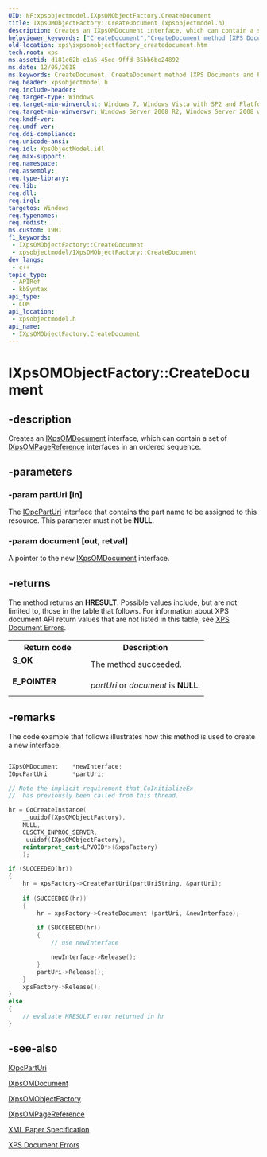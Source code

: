 ```yaml
---
UID: NF:xpsobjectmodel.IXpsOMObjectFactory.CreateDocument
title: IXpsOMObjectFactory::CreateDocument (xpsobjectmodel.h)
description: Creates an IXpsOMDocument interface, which can contain a set of IXpsOMPageReference interfaces in an ordered sequence.
helpviewer_keywords: ["CreateDocument","CreateDocument method [XPS Documents and Packaging]","CreateDocument method [XPS Documents and Packaging]","IXpsOMObjectFactory interface","IXpsOMObjectFactory interface [XPS Documents and Packaging]","CreateDocument method","IXpsOMObjectFactory.CreateDocument","IXpsOMObjectFactory::CreateDocument","xps.ixpsomobjectfactory_createdocument","xpsobjectmodel/IXpsOMObjectFactory::CreateDocument"]
old-location: xps\ixpsomobjectfactory_createdocument.htm
tech.root: xps
ms.assetid: d181c62b-e1a5-45ee-9ffd-85bb6be24892
ms.date: 12/05/2018
ms.keywords: CreateDocument, CreateDocument method [XPS Documents and Packaging], CreateDocument method [XPS Documents and Packaging],IXpsOMObjectFactory interface, IXpsOMObjectFactory interface [XPS Documents and Packaging],CreateDocument method, IXpsOMObjectFactory.CreateDocument, IXpsOMObjectFactory::CreateDocument, xps.ixpsomobjectfactory_createdocument, xpsobjectmodel/IXpsOMObjectFactory::CreateDocument
req.header: xpsobjectmodel.h
req.include-header: 
req.target-type: Windows
req.target-min-winverclnt: Windows 7, Windows Vista with SP2 and Platform Update for Windows Vista [desktop apps \| UWP apps]
req.target-min-winversvr: Windows Server 2008 R2, Windows Server 2008 with SP2 and Platform Update for Windows Server 2008 [desktop apps \| UWP apps]
req.kmdf-ver: 
req.umdf-ver: 
req.ddi-compliance: 
req.unicode-ansi: 
req.idl: XpsObjectModel.idl
req.max-support: 
req.namespace: 
req.assembly: 
req.type-library: 
req.lib: 
req.dll: 
req.irql: 
targetos: Windows
req.typenames: 
req.redist: 
ms.custom: 19H1
f1_keywords:
 - IXpsOMObjectFactory::CreateDocument
 - xpsobjectmodel/IXpsOMObjectFactory::CreateDocument
dev_langs:
 - c++
topic_type:
 - APIRef
 - kbSyntax
api_type:
 - COM
api_location:
 - xpsobjectmodel.h
api_name:
 - IXpsOMObjectFactory.CreateDocument
---
```


# IXpsOMObjectFactory::CreateDocument


## -description

Creates an <a href="/windows/desktop/api/xpsobjectmodel/nn-xpsobjectmodel-ixpsomdocument">IXpsOMDocument</a> interface, which can contain a set of <a href="/windows/desktop/api/xpsobjectmodel/nn-xpsobjectmodel-ixpsompagereference">IXpsOMPageReference</a> interfaces in an ordered sequence.

## -parameters

### -param partUri [in]

The  <a href="/previous-versions/windows/desktop/api/msopc/nn-msopc-iopcparturi">IOpcPartUri</a> interface that contains the part name to be assigned to this resource. This parameter must not be <b>NULL</b>.

### -param document [out, retval]

A pointer to the new <a href="/windows/desktop/api/xpsobjectmodel/nn-xpsobjectmodel-ixpsomdocument">IXpsOMDocument</a> interface.

## -returns

The method returns an <b>HRESULT</b>. Possible values include, but are not limited to, those in the table that follows. For information about  XPS document API return values that are not listed in this table, see <a href="/previous-versions/windows/desktop/dd372955(v=vs.85)">XPS Document Errors</a>.

<table>
<tr>
<th>Return code</th>
<th>Description</th>
</tr>
<tr>
<td width="40%">
<dl>
<dt><b>S_OK</b></dt>
</dl>
</td>
<td width="60%">
The method succeeded.

</td>
</tr>
<tr>
<td width="40%">
<dl>
<dt><b>E_POINTER</b></dt>
</dl>
</td>
<td width="60%">
<i>partUri</i> or <i>document</i> is <b>NULL</b>.

</td>
</tr>
</table>

## -remarks

The code example that follows illustrates how this method is used to create a new  interface.


```cpp

IXpsOMDocument    *newInterface;
IOpcPartUri       *partUri;

// Note the implicit requirement that CoInitializeEx 
//  has previously been called from this thread.

hr = CoCreateInstance(
    __uuidof(XpsOMObjectFactory),
    NULL,
    CLSCTX_INPROC_SERVER,
    _uuidof(IXpsOMObjectFactory),
    reinterpret_cast<LPVOID*>(&xpsFactory)
    );

if (SUCCEEDED(hr))
{
    hr = xpsFactory->CreatePartUri(partUriString, &partUri);
    
    if (SUCCEEDED(hr))
    {
        hr = xpsFactory->CreateDocument (partUri, &newInterface);
        
        if (SUCCEEDED(hr))
        {
            // use newInterface

            newInterface->Release();
        }
        partUri->Release();
    }
    xpsFactory->Release();
}
else
{
    // evaluate HRESULT error returned in hr
}

```

## -see-also

<a href="/previous-versions/windows/desktop/api/msopc/nn-msopc-iopcparturi">IOpcPartUri</a>



<a href="/windows/desktop/api/xpsobjectmodel/nn-xpsobjectmodel-ixpsomdocument">IXpsOMDocument</a>



<a href="/windows/desktop/api/xpsobjectmodel/nn-xpsobjectmodel-ixpsomobjectfactory">IXpsOMObjectFactory</a>



<a href="/windows/desktop/api/xpsobjectmodel/nn-xpsobjectmodel-ixpsompagereference">IXpsOMPageReference</a>



<a href="https://en.wikipedia.org/wiki/Open_XML_Paper_Specification">XML Paper Specification</a>



<a href="/previous-versions/windows/desktop/dd372955(v=vs.85)">XPS Document Errors</a>